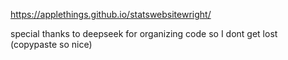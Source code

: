 https://applethings.github.io/statswebsitewright/

special thanks to deepseek for organizing code so I dont get lost (copypaste so nice)
